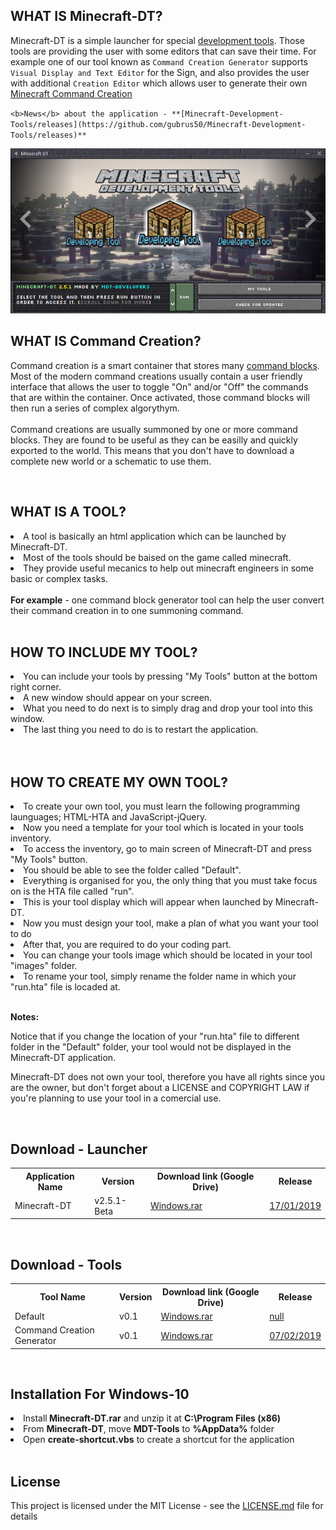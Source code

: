 ## WHAT IS Minecraft-DT?
Minecraft-DT is a simple launcher for special <a href="#" target="_blank">development tools</a>. Those tools are providing the user with some editors that can save their time. For example one of our tool known as ``Command Creation Generator`` supports ``Visual Display and Text Editor`` for the Sign, and also provides the user with additional ``Creation Editor`` which allows user to generate their own <a href="#" target="_blank">Minecraft Command Creation</a>

`
<b>News</b> about the application - **[Minecraft-Development-Tools/releases](https://github.com/gubrus50/Minecraft-Development-Tools/releases)**
`

<img src="https://github.com/gubrus50/Minecraft-Development-Tools/blob/master/app/images/Minecraft-DT.png"/>

## WHAT IS Command Creation?
<p>Command creation is a smart container that stores many <a href="https://minecraft.gamepedia.com/Command_Block" target="_blank">command blocks</a>. Most of the modern command creations usually contain a user friendly interface that allows the user to toggle "On" and/or "Off" the commands that are within the container. Once activated, those command blocks will then run a series of complex algorythym.
<br /><br />
Command creations are usually summoned by one or more command blocks. They are found to be useful as they can be easilly and quickly exported to the world. This means that you don't have to download a complete new world or a schematic to use them.</p>




<br />

## WHAT IS A TOOL?
<li>A tool is basically an html application which can be launched by Minecraft-DT.</li>
<li>Most of the tools should be baised on the game called minecraft.</li>
<li>They provide useful mecanics to help out minecraft engineers in some basic or complex tasks.</li>
<br/><b>For example</b> - one command block generator tool can help the user convert their command creation in to one summoning command.<br />

<br />

## HOW TO INCLUDE MY TOOL?
<li>You can include your tools by pressing "My Tools" button at the bottom right corner.</li>
<li>A new window should appear on your screen.</li>
<li>What you need to do next is to simply drag and drop your tool into this window.</li>
<li>The last thing you need to do is to restart the application.</li><br />

<br />

## HOW TO CREATE MY OWN TOOL?
<li>To create your own tool, you must learn the following programming launguages; HTML-HTA and JavaScript-jQuery.</li>
<li>Now you need a template for your tool which is located in your tools inventory.</li>
<li>To access the inventory, go to main screen of Minecraft-DT and press "My Tools" button.</li>
<li>You should be able to see the folder called "Default".</li>
<li>Everything is organised for you, the only thing that you must take focus on is the HTA file called "run".</li>
<li>This is your tool display which will appear when launched by Minecraft-DT.</li>
<li>Now you must design your tool, make a plan of what you want your tool to do</li>
<li>After that, you are required to do your coding part.</li>
<li>You can change your tools image which should be located in your tool "images" folder.</li>
<li>To rename your tool, simply rename the folder name in which your "run.hta" file is locaded at.</li>

<br /><b>Notes:</b><p>
Notice that if you change the location of your "run.hta" file to different folder in the "Default" folder, your tool would not be displayed in the Minecraft-DT application.</p>

<p>Minecraft-DT does not own your tool, therefore you have all rights since you are the owner, but don't forget
about a LICENSE and COPYRIGHT LAW if you're planning to use your tool in a comercial use.</p><br />

## Download - Launcher
<table>
  <tr>
    <th>Application Name</th>
    <th>Version</th>
    <th>Download link (Google Drive)</th>
    <th>Release</th>
  </tr>
  <tr>
    <td>Minecraft-DT</td>
    <td>v2.5.1-Beta</td>
    <td>
      <a href="https://drive.google.com/open?id=1azVo6izrRS_18ZeFVsqOQuIwLL0hKL1Y" target="_blank">Windows.rar</a>
    </td>
    <td>
      <a href="https://github.com/gubrus50/Minecraft-DT/releases/tag/v2.5-Beta" target="_blank">17/01/2019</a>
    </td>
  </tr>
</table>
<br />

## Download - Tools
<table>
  <tr>
    <th>Tool Name</th>
    <th>Version</th>
    <th>Download link (Google Drive)</th>
    <th>Release</th>
  </tr>
  <tr>
    <td>Default</td>
    <td>v0.1</td>
    <td>
      <a href="https://drive.google.com/open?id=1EsclPOV8StDBFTydVyoqkY8zVoLuIwKv">Windows.rar</a>
    </td>
    <td><a href="#" target="_blank">null</a></td>
  </tr>
  <tr>
    <td>Command Creation Generator</td>
    <td>v0.1</td>
    <td>
      <a href="https://drive.google.com/open?id=1sXqwemYX0OIhKoYrOsbHEir-pLzFU_e2" target="_blank">Windows.rar</a>
    </td>
    <td><a href="https://github.com/gubrus50/Minecraft-DT/releases/tag/CCG-v0.1" target="_blank">07/02/2019</a></td>
  </tr>
</table><br />

## Installation For Windows-10
<li>Install<b> Minecraft-DT.rar</b> and unzip it at <b>C:\Program Files (x86)</b></li>
<li>From <b>Minecraft-DT</b>, move <b>MDT-Tools</b> to <b>%AppData%</b> folder</li>
<li>Open <b>create-shortcut.vbs</b> to create a shortcut for the application</li>

<br />

## License
This project is licensed under the MIT License - see the [LICENSE.md](LICENSE.md) file for details
